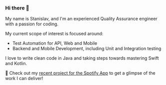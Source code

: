 ### Hi there 👋
My name is Stanislav, and I'm an experienced Quality Assurance engineer with a passion for coding.  

My current scope of interest is focused around:
- Test Automation for API, Web and Mobile
- Backend and Mobile Development, including Unit and Integration testing

I love to write clean code in Java and taking steps towards mastering Swift and Kotlin.

💚 Check out my <a href="https://github.com/gitstanhub/test-automation-experiment-spotify">recent project for the Spotify App</a> to get a glimpse of the work I can deliver!

<!--
**gitstanhub/gitstanhub** is a ✨ _special_ ✨ repository because its `README.md` (this file) appears on your GitHub profile.

Here are some ideas to get you started:

- 🔭 I’m currently working on ...
- 🌱 I’m currently learning ...
- 👯 I’m looking to collaborate on ...
- 🤔 I’m looking for help with ...
- 💬 Ask me about ...
- 📫 How to reach me: ...
- 😄 Pronouns: ...
- ⚡ Fun fact: ...
-->
